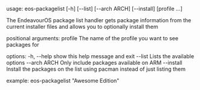 usage: eos-packagelist [-h] [--list] [--arch ARCH] [--install] [profile ...]

The EndeavourOS package list handler gets package information from the current installer files and allows you to optionally
install them

positional arguments:
  profile      The name of the profile you want to see packages for

options:
  -h, --help   show this help message and exit
  --list       Lists the available options
  --arch ARCH  Only include packages available on ARM
  --install    Install the packages on the list using pacman instead of just listing them

example: eos-packagelist "Awesome Edition"
